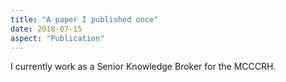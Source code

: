 ```yaml
---
title: "A paper I published once"
date: 2018-07-15
aspect: "Publication"
---
```


I currently work as a Senior Knowledge Broker for the MCCCRH.
